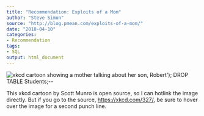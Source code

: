 ```yaml
---
title: "Recommendation: Exploits of a Mom"
author: "Steve Simon"
source: "http://blog.pmean.com/exploits-of-a-mom/"
date: "2018-04-10"
categories:
- Recommendation
tags:
- SQL
output: html_document
---
```


![xkcd cartoon showing a mother talking about her son, Robert\'); DROP
TABLE Students;\--](https://imgs.xkcd.com/comics/exploits_of_a_mom.png)

This xkcd cartoon by Scott Munro is open source, so I can hotlink the
image directly. But if you go to the source, <https://xkcd.com/327/>, be
sure to hover over the image for a second punch line.

<!---more--->



